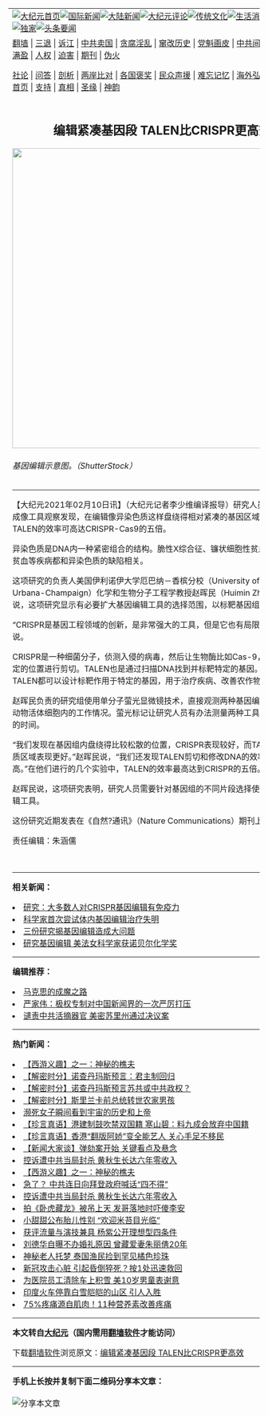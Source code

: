 <a name="1" id="1" target="_blank"></a><span id="1"></span>
<table align=center border="0"><tr><td colspan="2" VALIGN=TOP><a href="https://github.com/cdpoba314/djy/blob/master/gb/nf1351518.md#1"><img src="https://raw.githubusercontent.com/cdpoba314/www/master/t/djy/1.jpg" title="大纪元首页" alt="大纪元首页"></a><a href="https://github.com/cdpoba314/djy/blob/master/gb/n24hr.md#1"><img src="https://raw.githubusercontent.com/cdpoba314/www/master/t/djy/3.jpg" title="国际新闻" alt="国际新闻"></a><a href="https://github.com/cdpoba314/djy/blob/master/gb/nsc413.md#1"><img src="https://raw.githubusercontent.com/cdpoba314/www/master/t/djy/4.jpg" title="大陆新闻" alt="大陆新闻"></a><a href="https://github.com/cdpoba314/djy/blob/master/gb/news392.md#1"><img src="https://raw.githubusercontent.com/cdpoba314/www/master/t/djy/5.jpg" title="大纪元评论" alt="大纪元评论"></a><a href="https://github.com/cdpoba314/djy/blob/master/gb/news2007.md#1"><img src="https://raw.githubusercontent.com/cdpoba314/www/master/t/djy/6.jpg" title="传统文化" alt="传统文化"></a><a href="https://github.com/cdpoba314/djy/blob/master/gb/news2008.md#1"><img src="https://raw.githubusercontent.com/cdpoba314/www/master/t/djy/7.jpg" title="生活消费" alt="生活消费"></a><a href="https://github.com/cdpoba314/djy/blob/master/gb/ncyule.md#1"><img src="https://raw.githubusercontent.com/cdpoba314/www/master/t/djy/8.jpg" title="娱乐休闲" alt="娱乐休闲"></a><a href="https://github.com/cdpoba314/djy/blob/master/gb/nsc1002.md#1"><img src="https://raw.githubusercontent.com/cdpoba314/www/master/t/djy/9.jpg" title="健康" alt="健康"></a><a href="https://github.com/cdpoba314/djy/blob/master/gb/nf6092.md#1"><img src="https://raw.githubusercontent.com/cdpoba314/www/master/t/djy/10a.jpg" title="独家" alt="独家"></a><a href="https://github.com/cdpoba314/djy/blob/master/gb/nf4514.md#1"><img src="https://raw.githubusercontent.com/cdpoba314/www/master/t/djy/12a.jpg" title="头条要闻" alt="头条要闻"></a></td></tr>
<tr><td colspan="2" VALIGN=TOP><a target="_blank" href="https://github.com/cdpoba314/www/blob/master/README.md?zsrh#1">翻墙</a> | <a target="_blank" href="https://github.com/cdpoba314/djy/blob/master/gb/nf5657.md#1">三退</a> | <a target="_blank" href="https://github.com/cdpoba314/djy/blob/master/gb/nf6124.md#1">诉江</a> | <a target="_blank" href="https://github.com/cdpoba314/djy/blob/master/gb/nf1176117.md#1">中共卖国</a> | <a target="_blank" href="https://github.com/cdpoba314/djy/blob/master/gb/nf5773.md#1">贪腐淫乱</a> | <a target="_blank" href="https://github.com/cdpoba314/djy/blob/master/gb/nf1176115.md#1">窜改历史</a> | <a target="_blank" href="https://github.com/cdpoba314/djy/blob/master/gb/nf1176107.md#1">党魁画皮</a> | <a target="_blank" href="https://github.com/cdpoba314/djy/blob/master/gb/nf1320400.md#1">中共间谍</a> | <a target="_blank" href="https://github.com/cdpoba314/djy/blob/master/gb/nf1176114.md#1">破坏传统</a> | <a target="_blank" href="https://github.com/cdpoba314/ntdtv/blob/master/gb/prog447_1.md#1">恶贯满盈</a> | <a target="_blank" href="https://github.com/cdpoba314/djy/blob/master/gb/ncid278.md#1">人权</a> | <a target="_blank" href="https://github.com/cdpoba314/djy/blob/master/gb/nf1176111.md#1">迫害</a> | <a target="_blank" href="https://gitlab.com/szzdlab/mh-qikan/blob/master/README.md#1">期刊</a> | <a target="_blank" href="https://github.com/cdpoba314/djy/blob/master/gb/nf5562.md#1">伪火</a></p><p><a target="_blank" href="https://github.com/cdpoba314/djy/blob/master/gb/9p.md#1">社论</a> | <a target="_blank" href="https://github.com/cdpoba314/djy/blob/master/gb/nf4378.md#1">问答</a> | <a target="_blank" href="https://github.com/cdpoba314/djy/blob/master/gb/nf5792.md#1">剖析</a> | <a target="_blank" href="https://github.com/cdpoba314/djy/blob/master/gb/nf5735.md#1">两岸比对</a> | <a target="_blank" href="https://github.com/cdpoba314/djy/blob/master/gb/nf6119.md#1">各国褒奖</a> | <a target="_blank" href="https://github.com/cdpoba314/djy/blob/master/gb/nf6120.md#1">民众声援</a> | <a target="_blank" href="https://github.com/cdpoba314/djy/blob/master/gb/nf1188594.md#1">难忘记忆</a> | <a target="_blank" href="https://github.com/cdpoba314/djy/blob/master/gb/nf3180.md#1">海外弘传</a> | <a target="_blank" href="https://github.com/cdpoba314/djy/blob/master/gb/nf5410.md#1">万人上访</a> | <a target="_blank" href="https://github.com/cdpoba314/www/blob/master/README.md?zsrh#1">平台首页</a> | <a target="_blank" href="https://github.com/cdpoba314/djy/blob/master/gb/nf4386.md#1">支持</a> | <a target="_blank" href="https://github.com/cdpoba314/djy/blob/master/gb/nf4389.md#1">真相</a> | <a target="_blank" href="https://github.com/cdpoba314/djy/blob/master/gb/nf5790.md#1">圣缘</a> | <a target="_blank" href="https://github.com/cdpoba314/djy/blob/master/gb/nf4786.md#1">神韵</a></td></tr>
<tr><td VALIGN=TOP width="626"><h2 align=center>编辑紧凑基因段 TALEN比CRISPR更高效</h2>
<img width="600" src="https://i.epochtimes.com/assets/uploads/2021/02/gene-copy-600x400.jpeg" />
<h6>基因编辑示意图。（ShutterStock）
</h6>
<hr>
	<p>【大纪元2021年02月10日讯】（大纪元记者李少维编译报导）研究人员利用单分子成像工具观察发现，在编辑像异染色质这样盘绕得相对紧凑的基因区域，编辑工具TALEN的效率可高达CRISPR-Cas9的五倍。</p>
<p>异染色质是DNA内一种紧密组合的结构。脆性X综合征、镰状细胞性贫血和β-地中海贫血等疾病都和异染色质的缺陷相关。</p>
<p>这项研究的负责人美国伊利诺伊大学厄巴纳－香槟分校（University of Illinois at Urbana-Champaign）化学和生物分子工程学教授赵晖民（Huimin Zhao，音译）说，这项研究显示有必要扩大<ahref="https://github.com/cdpoba314/djy/blob/master/gb/tag/%E5%9F%BA%E5%9B%A0%E7%BC%96%E8%BE%91.md#1">基因编辑</a>工具的选择范围，以标靶基因组的不同部位。</p>
<p>“CRISPR是基因工程领域的创新，是非常强大的工具，但是它也有局限性。”赵晖民说。</p>
<p>CRISPR是一种细菌分子，侦测入侵的病毒，然后让生物酶比如Cas-9，在基因组特定的位置进行剪切。TALEN也是通过扫描DNA找到并标靶特定的基因。CRISPR和TALEN都可以设计标靶作用于特定的基因，用于治疗疾病、改善农作物特性等。</p>
<p>赵晖民负责的研究组使用单分子萤光显微镜技术，直接观测两种<ahref="https://github.com/cdpoba314/djy/blob/master/gb/tag/%E5%9F%BA%E5%9B%A0%E7%BC%96%E8%BE%91.md#1">基因编辑</a>工具在哺乳动物活体细胞内的工作情况。萤光标记让研究人员有办法测量两种工具编辑基因所需的时间。</p>
<p>“我们发现在基因组内盘绕得比较松散的位置，CRISPR表现较好，而TALEN在异染色质区域表现更好。”赵晖民说，“我们还发现TALEN剪切和修改DNA的效率比CRISPR高。”在他们进行的几个实验中，TALEN的效率最高达到CRISPR的五倍。</p>
<p>赵晖民说，这项研究表明，研究人员需要针对基因组的不同片段选择使用最合适的编辑工具。</p>
<p>这份研究近期发表在《自然?通讯》（Nature Communications）期刊上。◇</p>
<p>责任编辑：朱涵儒</p>
<p>&nbsp;</p>
	
<hr>


<strong>相关新闻：</strong>
<li><a href="https://github.com/cdpoba314/djy/blob/master/gb/18/11/14/n10850317.md#1">研究：大多数人对CRISPR基因编辑有免疫力</a></li>
<li><a href="https://github.com/cdpoba314/djy/blob/master/gb/20/3/12/n11934241.md#1">科学家首次尝试体内基因编辑治疗失明</a></li>
<li><a href="https://github.com/cdpoba314/djy/blob/master/gb/20/7/9/n12243347.md#1">三份研究揭基因编辑造成大问题</a></li>
<li><a href="https://github.com/cdpoba314/djy/blob/master/gb/20/10/7/n12459361.md#1">研究基因编辑 美法女科学家获诺贝尔化学奖</a></li>
<hr>


<strong>编辑推荐：</strong>
<li><a href="https://github.com/cdpoba314/djy/blob/master/gb/10/11/7/n3077476.md?dfh#1" target="_blank">马克思的成魔之路</a></li><li><a href="https://github.com/tsiac2612/djy/blob/master/gb/19/3/17/n11118849.md#1" target="_blank">严家伟：极权专制对中国新闻界的一次严厉打压</a></li><li><a href="https://github.com/tsiac2612/djy/blob/master/gb/19/5/26/n11280869.md#1" target="_blank">谴责中共活摘器官 美密苏里州通过决议案</a></li>
<hr>

<strong>热门新闻：</strong>
<li><a href="https://github.com/cdpoba314/djy/blob/master/gb/17/12/29/n10005600.md#1">【西游义趣】之一：神秘的樵夫</a></li>
<li><a href="https://github.com/cdpoba314/djy/blob/master/gb/21/2/4/n12733732.md#1">【解密时分】诺查丹玛斯预言：君主制回归</a></li>
<li><a href="https://github.com/cdpoba314/djy/blob/master/gb/21/2/8/n12741216.md#1">【解密时分】诺查丹玛斯预言苏共或中共政权？</a></li>
<li><a href="https://github.com/cdpoba314/djy/blob/master/gb/21/2/2/n12728948.md#1">【解密时分】斯里兰卡前总统转世农家男孩</a></li>
<li><a href="https://github.com/cdpoba314/djy/blob/master/gb/21/2/5/n12735170.md#1">濒死女子瞬间看到宇宙的历史和上帝</a></li>
<li><a href="https://github.com/cdpoba314/djy/blob/master/gb/21/2/9/n12742636.md#1">【珍言真语】港建制鼓吹禁双国籍 寒山碧：料九成会放弃中国籍</a></li>
<li><a href="https://github.com/cdpoba314/djy/blob/master/gb/21/2/9/n12741742.md#1">【珍言真语】香港“翻版阿娇”变全能艺人 关心手足不移民</a></li>
<li><a href="https://github.com/cdpoba314/djy/blob/master/gb/21/2/9/n12743018.md#1">【新闻大家谈】弹劾案开始 关键看点及悬念</a></li>
<li><a href="https://github.com/cdpoba314/djy/blob/master/gb/21/2/7/n12739306.md#1">控诉遭中共当局封杀 黄秋生长达六年零收入</a></li>
<li><a href="https://github.com/cdpoba314/djy/blob/master/gb/17/12/29/n10005600.md#1">【西游义趣】之一：神秘的樵夫</a></li>
<li><a href="https://github.com/cdpoba314/djy/blob/master/gb/21/2/8/n12740953.md#1">急了？ 中共连日向拜登政府喊话“四不得”</a></li>
<li><a href="https://github.com/cdpoba314/djy/blob/master/gb/21/2/7/n12739306.md#1">控诉遭中共当局封杀 黄秋生长达六年零收入</a></li>
<li><a href="https://github.com/cdpoba314/djy/blob/master/gb/21/2/7/n12739063.md#1">拍《卧虎藏龙》被吊上天 发哥落地时吓傻李安</a></li>
<li><a href="https://github.com/cdpoba314/djy/blob/master/gb/21/2/8/n12740365.md#1">小甜甜公布胎儿性别 “欢迎米苔目光临”</a></li>
<li><a href="https://github.com/cdpoba314/djy/blob/master/gb/21/2/7/n12739438.md#1">获评流量与演技兼具 杨紫公开理想型四条件</a></li>
<li><a href="https://github.com/cdpoba314/djy/blob/master/gb/21/2/7/n12739234.md#1">刘德华自曝不办婚礼原因 曾藏爱妻朱丽倩20年</a></li>
<li><a href="https://github.com/cdpoba314/djy/blob/master/gb/21/2/7/n12738266.md#1">神秘老人托梦 泰国渔民捡到罕见橘色珍珠</a></li>
<li><a href="https://github.com/cdpoba314/djy/blob/master/gb/21/2/8/n12741165.md#1">新冠攻击心脏 引起昏倒猝死？按1处迅速救回</a></li>
<li><a href="https://github.com/cdpoba314/djy/blob/master/gb/21/2/8/n12740251.md#1">为医院员工清除车上积雪 美10岁男童表谢意</a></li>
<li><a href="https://github.com/cdpoba314/djy/blob/master/gb/21/2/7/n12738523.md#1">印度火车停靠白雪皑皑的山区 引人入胜</a></li>
<li><a href="https://github.com/cdpoba314/djy/blob/master/gb/21/2/8/n12741128.md#1">75%疼痛源自肌肉！11种营养素改善疼痛</a></li>
<hr>

<strong>本文转自<a href="https://www.epochtimes.com">大纪元</a>（国内需用<a href="https://github.com/cdpoba314/www/blob/master/README.md#8">翻墙软件</a>才能访问）</strong><p>下载<a href="https://github.com/cdpoba314/www/blob/master/README.md#8">翻墙软件</a>浏览原文：<a href="https://www.epochtimes.com/gb/21/2/10/n12744185.htm">编辑紧凑基因段 TALEN比CRISPR更高效</a></p><hr>

<strong>手机上长按并复制下面二维码分享本文章：</strong><br><br><img src="https://chart.apis.google.com/chart?cht=qr&chs=240x240&choe=UTF-8&chld=M|2&chl=https://github.com/cdpoba314/djy/blob/master/gb/21/2/10/n12744185.md%231" title="分享本文章"></td><td VALIGN=TOP><a href="https://github.com/cdpoba314/djy/blob/master/gb/16/1/21/n4622075.md?dfh#1" target="_blank"><img src="https://raw.githubusercontent.com/cdpoba314/djy/master/gb/300/wei-f1.jpg" title="中共的伪火骗局"  alt="中共的伪火骗局"></a><br><a href="https://github.com/cdpoba314/www/blob/master/README.md?dfh#9" target="_blank"><img src="https://raw.githubusercontent.com/cdpoba314/djy/master/gb/300/yong-h.jpg" title="永恒的见证"  alt="永恒的见证"></a><br><a href="https://github.com/cdpoba314/djy/blob/master/gb/13/9/29/n3974789.md?dfh#1" target="_blank"><img src="https://raw.githubusercontent.com/cdpoba314/djy/master/gb/300/shang-lnz.jpg" title="善良女子被中共投男牢"  alt="善良女子被中共投男牢"></a><br><a href="https://github.com/cdpoba314/djy/blob/master/gb/16/3/16/n4663449.md?dfh#1" target="_blank"><img src="https://raw.githubusercontent.com/cdpoba314/djy/master/gb/300/huo-z3.jpg" title="警卫目击活摘器官"  alt="警卫目击活摘器官"></a><br><a href="https://github.com/cdpoba314/djy/blob/master/gb/16/8/7/n8177641.md?dfh#1" target="_blank"><img src="https://raw.githubusercontent.com/cdpoba314/djy/master/gb/300/huo-z4.jpg" title="证人描述活摘恐怖"  alt="证人描述活摘恐怖"></a><br><a href="https://github.com/cdpoba314/djy/blob/master/gb/10/4/19/n2881569.md?dfh#1" target="_blank"><img src="https://raw.githubusercontent.com/cdpoba314/djy/master/gb/300/huo-z1.jpg" title="揭开活摘器官黑幕"  alt="揭开活摘器官黑幕"></a><br><a href="https://github.com/cdpoba314/djy/blob/master/gb/10/11/7/n3077476.md?dfh#1" target="_blank"><img src="https://raw.githubusercontent.com/cdpoba314/djy/master/gb/300/ma-ks.jpg" title="马克思的成魔之路"  alt="马克思的成魔之路"></a><br><a href="https://github.com/cdpoba314/djy/blob/master/gb/14/6/9/n4173977.md?dfh#1" target="_blank"><img src="https://raw.githubusercontent.com/cdpoba314/djy/master/gb/300/chang-zs.jpg" title="藏字石 蕴天机"  alt="藏字石 蕴天机"></a><br><a href="https://github.com/cdpoba314/djy/blob/master/gb/18/5/10/n10381511.md?dfh#1" target="_blank"><img src="https://raw.githubusercontent.com/cdpoba314/djy/master/gb/300/st1.jpg" title="关注3亿人三退"  alt="关注3亿人三退"></a><br><a href="https://github.com/cdpoba314/djy/blob/master/gb/18/3/21/n10237682.md?dfh#1" target="_blank"><img src="https://raw.githubusercontent.com/cdpoba314/djy/master/gb/300/jie-t.jpg" title="解体中共复兴中华"  alt="解体中共复兴中华"></a><br><a href="https://github.com/cdpoba314/djy/blob/master/gb/9/2/9/n2422991.md?dfh#1" target="_blank"><img src="https://raw.githubusercontent.com/cdpoba314/djy/master/gb/300/gao-zs.jpg" title="中共迫害良心律师"  alt="中共迫害良心律师"></a><br><a href="https://github.com/cdpoba314/djy/blob/master/gb/18/12/9/n10900044.md?dfh#1" target="_blank"><img src="https://raw.githubusercontent.com/cdpoba314/djy/master/gb/300/sj1.jpg" title="303万人举报江泽民"  alt="303万人举报江泽民"></a><br><a href="https://github.com/cdpoba314/djy/blob/master/gb/18/8/28/n10672014.md?dfh#1" target="_blank"><img src="https://raw.githubusercontent.com/cdpoba314/djy/master/gb/300/sj2.jpg" title="这些官员为何起诉江泽民"  alt="这些官员为何起诉江泽民"></a><br><a href="https://github.com/cdpoba314/djy/blob/master/gb/8/12/18/n2367165.md?dfh#1" target="_blank"><img src="https://raw.githubusercontent.com/cdpoba314/djy/master/gb/300/liangan.jpg" title="海峡两岸的强烈对比"  alt="海峡两岸的强烈对比"></a><br><a href="https://github.com/cdpoba314/djy/blob/master/gb/15/12/10/n4593139.md?dfh#1" target="_blank"><img src="https://raw.githubusercontent.com/cdpoba314/djy/master/gb/300/jia-ndzl.jpg" title="加拿大总理的贺信"  alt="加拿大总理的贺信"></a><br><a href="https://github.com/cdpoba314/djy/blob/master/gb/11/6/17/n3289382.md?dfh#1" target="_blank"><img src="https://raw.githubusercontent.com/cdpoba314/djy/master/gb/300/xiao-wd.jpg" title="探寻真相兼听则明"  alt="探寻真相兼听则明"></a><br><a href="https://github.com/cdpoba314/djy/blob/master/gb/18/10/27/n10812623.md?dfh#1" target="_blank"><img src="https://raw.githubusercontent.com/cdpoba314/djy/master/gb/300/yindu.jpg" title="印度媒体报道东方"  alt="印度媒体报道东方"></a><br><a href="https://github.com/cdpoba314/djy/blob/master/gb/18/6/9/n10469652.md?dfh#1" target="_blank"><img src="https://raw.githubusercontent.com/cdpoba314/djy/master/gb/300/xie-j.jpg" title="不一样的海外校园"  alt="不一样的海外校园"></a><br><a href="https://github.com/cdpoba314/djy/blob/master/gb/7/4/5/n1669415.md?dfh#1" target="_blank"><img src="https://raw.githubusercontent.com/cdpoba314/djy/master/gb/300/li-up.jpg" title="从大师到徒弟的传奇"  alt="从大师到徒弟的传奇"></a><br><a href="https://github.com/cdpoba314/djy/blob/master/gb/17/5/26/n9191512.md?dfh#1" target="_blank"><img src="https://raw.githubusercontent.com/cdpoba314/djy/master/gb/300/zfl2.jpg" title="亿万人与东方一本奇书"  alt="亿万人与东方一本奇书"></a><br><a href="https://github.com/cdpoba314/djy/blob/master/gb/13/11/27/n4020290.md?dfh#1" target="_blank"><img src="https://raw.githubusercontent.com/cdpoba314/djy/master/gb/300/zhen-h.jpg" title="大陆见不到的震撼场面"  alt="大陆见不到的震撼场面"></a><br><a href="https://github.com/cdpoba314/djy/blob/master/gb/15/7/17/n4482910.md?dfh#1" target="_blank"><img src="https://raw.githubusercontent.com/cdpoba314/djy/master/gb/300/dalu-sk.jpg" title="人心向善 大陆当初盛况"  alt="人心向善 大陆当初盛况"></a><br><a href="https://github.com/cdpoba314/djy/blob/master/gb/19/1/5/n10955468.md?dfh#1" target="_blank"><img src="https://raw.githubusercontent.com/cdpoba314/djy/master/gb/300/zfl1.jpg" title="追寻真理 这书讲什么"  alt="追寻真理 这书讲什么"></a><br><a href="https://github.com/cdpoba314/www/blob/master/README.md?dfh#1" target="_blank"><img src="https://raw.githubusercontent.com/cdpoba314/djy/master/gb/300/fq1.jpg" title="下载免费翻墙软件"  alt="下载免费翻墙软件"></a><br></td></tr></table>
